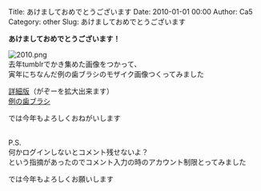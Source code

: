 Title: あけましておめでとうございます
Date: 2010-01-01 00:00
Author: Ca5
Category: other
Slug: あけましておめでとうございます

**あけましておめでとうございます！**

![2010.png](http://ca54makske.com/blog/images/2010.png)  
去年tumblrでかき集めた画像をつかって、  
寅年にちなんだ例の歯ブラシのモザイク画像つくってみました

[詳細版](http://ca54makske.com/2010/)（がぞーを拡大出来ます）  
[例の歯ブラシ](http://images.google.co.jp/imglanding?q=%E3%81%97%E3%81%BE%E3%81%98%E3%82%8D%E3%81%86%E3%80%80%E6%AD%AF%E3%83%96%E3%83%A9%E3%82%B7&imgurl=http://image.blog.livedoor.jp/frisbee3/imgs/9/8/9838c061.jpg&imgrefurl=http://blog.livedoor.jp/frisbee3/archives/53397909.html&usg=__E0NYDz8UOotxICgzebKV6L8a6Wo=&h=143&w=154&sz=4&hl=ja&sig2=5vroLCXycat1SxD5dIV0vQ&um=1&tbnid=TrZmVRJIFTwulM:&tbnh=89&tbnw=96&prev=/images%3Fq%3D%25E3%2581%2597%25E3%2581%25BE%25E3%2581%2598%25E3%2582%258D%25E3%2581%2586%25E3%2580%2580%25E6%25AD%25AF%25E3%2583%2596%25E3%2583%25A9%25E3%2582%25B7%26ndsp%3D20%26hl%3Dja%26safe%3Doff%26client%3Dfirefox-a%26rls%3Dorg.mozilla:ja-JP-mac:official%26sa%3DN%26start%3D40%26um%3D1&ei=nWM8S_PaKo2A7QO828zJDA&ndsp=20&safe=off&client=firefox-a&rls=org.mozilla:ja-JP-mac:official&sa=N&start=45&um=1#tbnid=TrZmVRJIFTwulM&start=49)

では今年もよろしくおねがいします  
[  
](http://images.google.co.jp/imglanding?q=%E3%81%97%E3%81%BE%E3%81%98%E3%82%8D%E3%81%86%E3%80%80%E6%AD%AF%E3%83%96%E3%83%A9%E3%82%B7&imgurl=http://image.blog.livedoor.jp/frisbee3/imgs/9/8/9838c061.jpg&imgrefurl=http://blog.livedoor.jp/frisbee3/archives/53397909.html&usg=__E0NYDz8UOotxICgzebKV6L8a6Wo=&h=143&w=154&sz=4&hl=ja&sig2=5vroLCXycat1SxD5dIV0vQ&um=1&tbnid=TrZmVRJIFTwulM:&tbnh=89&tbnw=96&prev=/images%3Fq%3D%25E3%2581%2597%25E3%2581%25BE%25E3%2581%2598%25E3%2582%258D%25E3%2581%2586%25E3%2580%2580%25E6%25AD%25AF%25E3%2583%2596%25E3%2583%25A9%25E3%2582%25B7%26ndsp%3D20%26hl%3Dja%26safe%3Doff%26client%3Dfirefox-a%26rls%3Dorg.mozilla:ja-JP-mac:official%26sa%3DN%26start%3D40%26um%3D1&ei=nWM8S_PaKo2A7QO828zJDA&ndsp=20&safe=off&client=firefox-a&rls=org.mozilla:ja-JP-mac:official&sa=N&start=45&um=1#tbnid=TrZmVRJIFTwulM&start=49)

<div>

</div>

<div>

</div>

<!--more-->  
P.S.  
何かログインしないとコメント残せないよ？  
という指摘があったのでコメント入力の時のアカウント制限とってみました

では今年もよろしくお願いします
